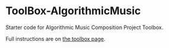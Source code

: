 # ToolBox-AlgorithmicMusic

Starter code for Algorithmic Music Composition Project Toolbox.

Full instructions are on [the toolbox page](https://sd18fall.github.io/toolboxes/algorithmic-music-composition).
